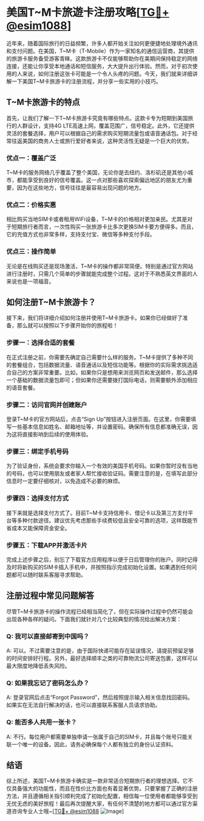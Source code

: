 # 美国T~M卡旅遊卡注册攻略[[TG💪+ @esim1088](https://t.me/s/esim1088)]

近年来，随着国际旅行的日益频繁，许多人都开始关注如何更便捷地处理境外通讯和支付问题。在美国，T~M卡（T-Mobile）作为一家知名的通信运营商，其提供的旅游卡服务备受游客青睐。这款旅游卡不仅能够帮助你在美期间保持稳定的网络连接，还能让你享受本地通话和短信服务，大大提升出行体验。然而，对于初次使用的人来说，如何注册这张卡可能是一个令人头疼的问题。今天，我们就来详细讲解一下美国T~M卡旅游卡的注册流程，并分享一些实用的小技巧。

## T~M卡旅游卡的特点

首先，让我们了解一下T~M卡旅游卡究竟有哪些特点。这款卡专为短期到美国旅行的人群设计，支持4G LTE高速上网，覆盖范围广，信号稳定。此外，它还提供灵活的套餐选择，用户可以根据自己的需求购买短期流量包或语音通话包。对于经常往返美国的商务人士或旅行爱好者来说，这种灵活性无疑是一个巨大的优势。

### 优点一：覆盖广泛

T~M卡的服务网络几乎覆盖了整个美国，无论你是去纽约、洛杉矶还是其他小城市，都能享受到良好的信号覆盖。这一点对那些喜欢探索偏远地区的朋友尤为重要，因为在这些地方，信号往往是最容易出现问题的地方。

### 优点二：价格实惠

相比购买当地SIM卡或者租用WiFi设备，T~M卡的价格相对更加亲民。尤其是对于短期旅行者而言，一次性购买一张旅游卡比多次更换SIM卡要方便得多。而且，它的充值方式也非常多样，支持支付宝、微信等多种支付手段。

### 优点三：操作简单

无论是在线购买还是现场激活，T~M卡的操作都非常简便。特别是通过官方网站进行注册时，只需几个简单的步骤就能完成整个过程。这对于不熟悉英文界面的人来说也是一项福音。

## 如何注册T~M卡旅游卡？

接下来，我们将详细介绍如何注册并使用T~M卡旅游卡。如果你已经做好了准备，那么就可以按照以下步骤开始你的旅程啦！

### 步骤一：选择合适的套餐

在正式注册之前，你需要先确定自己需要什么样的服务。T~M卡提供了多种不同的套餐组合，包括数据流量、语音通话以及短信功能等。根据你的实际需求挑选适合自己的方案非常重要。比如，如果你只是想用来浏览网页和发送邮件，那么选择一个基础的数据流量包即可；但如果你还需要拨打国际电话，则需要额外添加相应的语音套餐。

### 步骤二：访问官网并创建账户

登录T~M卡的官方网站后，点击“Sign Up”按钮进入注册页面。在这里，你需要填写一些基本信息如姓名、邮箱地址等，并设置密码。确保所有信息都准确无误，因为这将直接影响到后续的使用体验。

### 步骤三：绑定手机号码

为了验证身份，系统会要求你输入一个有效的美国手机号码。如果你暂时没有当地的号码，也可以使用朋友或者家人帮忙接收验证码。需要注意的是，在填写此部分信息时一定要仔细核对，以免造成不必要的麻烦。

### 步骤四：选择支付方式

接下来就是选择支付方式了。目前T~M卡支持信用卡、借记卡以及第三方支付平台等多种付款途径。建议优先考虑那些手续费较低且安全可靠的选项，这样既能节省成本又能保障资金安全。

### 步骤五：下载APP并激活卡片

完成上述步骤之后，别忘了下载官方应用程序以便于日后管理你的账户。同时记得及时将新购买的SIM卡插入手机中，并按照指示完成初始化设置。如果遇到任何问题都可以随时联系客服寻求帮助。

## 注册过程中常见问题解答

尽管T~M卡旅游卡的操作流程已经相当简化了，但在实际操作过程中仍然可能会出现各种各样的疑问。下面我们就针对几个比较典型的情况给出解决方案：

### Q: 我可以直接邮寄到中国吗？
A: 可以。不过需要注意的是，由于国际快递可能存在延误情况，请提前预留足够的时间安排好行程。另外，最好选择顺丰之类的可靠物流公司寄送包裹，这样可以最大限度地降低丢失风险。

### Q: 如果我忘记了密码怎么办？
A: 登录官网后点击“Forgot Password”，然后按照提示输入相关信息找回密码。如果实在无法自行解决的话，也可以直接联系客服人员请求协助。

### Q: 能否多人共用一张卡？
A: 不行。每位用户都需要单独申请一张属于自己的SIM卡，并且每个账号只能关联一个唯一的设备。因此，请务必确保每个人都有独立的身份认证资料。

## 结语

综上所述，美国T~M卡旅游卡确实是一款非常适合短期旅行者的理想选择。它不仅具备强大的功能性，而且在性价比方面也有着显著优势。只要掌握了正确的注册方法，并且遵循相关指引顺利完成了初始化配置，相信每一位使用者都能够享受到无忧无虑的美好旅程！最后再次提醒大家，有任何不清楚的地方都可以通过官方渠道咨询专业人士哦~[[TG💪+ @esim1088](https://t.me/s/esim1088) ![Image](https://i.postimg.cc/4NQfJmqS/Snipaste-2025-05-13-00-14-12.png)]